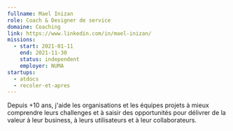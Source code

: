 ```yaml
---
fullname: Mael Inizan
role: Coach & Designer de service 
domaine: Coaching
link: https://www.linkedin.com/in/mael-inizan/
missions:
  - start: 2021-01-11
    end: 2021-11-30
    status: independent
    employer: NUMA
startups:
  - atdocs
  - recoler-et-apres
---
```


Depuis +10 ans, j'aide les organisations et les équipes projets à mieux comprendre leurs challenges et à saisir des opportunités pour délivrer de la valeur à leur business, à leurs utilisateurs et à leur collaborateurs. 
